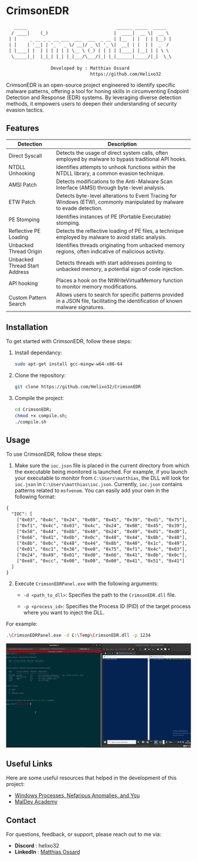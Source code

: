 # CrimsonEDR

```
   _____                                  ______ _____  _____
  / ____|    (_)                         |  ____|  __ \|  __ \
 | |     _ __ _ _ __ ___  ___  ___  _ __ | |__  | |  | | |__) |
 | |    | '__| | '_ ` _ \/ __|/ _ \| '_ \|  __| | |  | |  _  /
 | |____| |  | | | | | | \__ \ (_) | | | | |____| |__| | | \ \
  \_____|_|  |_|_| |_| |_|___/\___/|_| |_|______|_____/|_|  \_\

                 Developed by : Matthias Ossard
                                https://github.com/Helixo32
```

CrimsonEDR is an open-source project engineered to identify specific malware patterns, offering a tool for honing skills in circumventing Endpoint Detection and Response (EDR) systems. By leveraging diverse detection methods, it empowers users to deepen their understanding of security evasion tactics.

## Features

| Detection                                   | Description                                                                                       |
|---------------------------------------------|---------------------------------------------------------------------------------------------------|
| Direct Syscall                    | Detects the usage of direct system calls, often employed by malware to bypass traditional API hooks.|
| NTDLL Unhooking                  | Identifies attempts to unhook functions within the NTDLL library, a common evasion technique.       |
| AMSI Patch                | Detects modifications to the Anti-Malware Scan Interface (AMSI) through byte-level analysis.        |
| ETW Patch                 | Detects byte-level alterations to Event Tracing for Windows (ETW), commonly manipulated by malware to evade detection. |
| PE Stomping                       | Identifies instances of PE (Portable Executable) stomping. |
| Reflective PE Loading             | Detects the reflective loading of PE files, a technique employed by malware to avoid static analysis. |
| Unbacked Thread Origin            | Identifies threads originating from unbacked memory regions, often indicative of malicious activity. |
| Unbacked Thread Start Address     | Detects threads with start addresses pointing to unbacked memory, a potential sign of code injection. |
| API hooking                       | Places a hook on the NtWriteVirtualMemory function to monitor memory modifications. |
| Custom Pattern Search                      | Allows users to search for specific patterns provided in a JSON file, facilitating the identification of known malware signatures. |


## Installation

To get started with CrimsonEDR, follow these steps:

1. Install dependancy:
    ```bash
    sudo apt-get install gcc-mingw-w64-x86-64
    ```
2. Clone the repository:
   ```bash
   git clone https://github.com/Helixo32/CrimsonEDR
   ```
3. Compile the project:
   ```bash
   cd CrimsonEDR;
   chmod +x compile.sh;
   ./compile.sh
   ```

## Usage

To use CrimsonEDR, follow these steps:

1.  Make sure the `ioc.json` file is placed in the current directory from which the executable being monitored is launched. For example, if you launch your executable to monitor from `C:\Users\matthias`, the DLL will look for `ioc.json` in `C:\Users\matthias\ioc.json`. Currently, `ioc.json` contains patterns related to `msfvenom`. You can easily add your own in the following format:
```
{
  "IOC": [
    ["0x03", "0x4c", "0x24", "0x08", "0x45", "0x39", "0xd1", "0x75"],
    ["0xf1", "0x4c", "0x03", "0x4c", "0x24", "0x08", "0x45", "0x39"],
    ["0x58", "0x44", "0x8b", "0x40", "0x24", "0x49", "0x01", "0xd0"],
    ["0x66", "0x41", "0x8b", "0x0c", "0x48", "0x44", "0x8b", "0x40"],
    ["0x8b", "0x0c", "0x48", "0x44", "0x8b", "0x40", "0x1c", "0x49"],
    ["0x01", "0xc1", "0x38", "0xe0", "0x75", "0xf1", "0x4c", "0x03"],
    ["0x24", "0x49", "0x01", "0xd0", "0x66", "0x41", "0x8b", "0x0c"],
    ["0xe8", "0xcc", "0x00", "0x00", "0x00", "0x41", "0x51", "0x41"]
  ]
}
```

2. Execute `CrimsonEDRPanel.exe` with the following arguments:

    - `-d <path_to_dll>`: Specifies the path to the `CrimsonEDR.dll` file.
    
    - `-p <process_id>`: Specifies the Process ID (PID) of the target process where you want to inject the DLL.

For example:

```bash
.\CrimsonEDRPanel.exe -d C:\Temp\CrimsonEDR.dll -p 1234
```
<img src="assets/CrimsonEDR.gif" alt="CrimsonEDR demo">

## Useful Links

Here are some useful resources that helped in the development of this project:

- [Windows Processes, Nefarious Anomalies, and You](https://pre.empt.blog/2023/windows-processes-nefarious-anomalies-and-you)
- [MalDev Academy](https://maldevacademy.com/)


## Contact

For questions, feedback, or support, please reach out to me via:

- **Discord**   : helixo32
- **LinkedIn**  : [Matthias Ossard](https://www.linkedin.com/in/matthias-ossard/)

